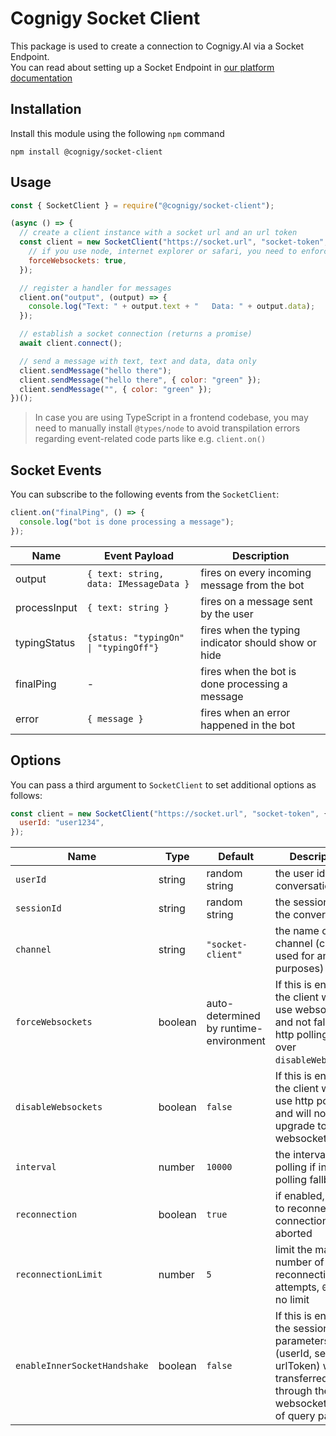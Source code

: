 # Cognigy Socket Client

This package is used to create a connection to Cognigy.AI via a Socket Endpoint.  
You can read about setting up a Socket Endpoint in [our platform documentation](https://docs.cognigy.com/ai/endpoints/socketio/)

## Installation

Install this module using the following `npm` command

```
npm install @cognigy/socket-client
```

## Usage

```javascript
const { SocketClient } = require("@cognigy/socket-client");

(async () => {
  // create a client instance with a socket url and an url token
  const client = new SocketClient("https://socket.url", "socket-token", {
    // if you use node, internet explorer or safari, you need to enforce websockets
    forceWebsockets: true,
  });

  // register a handler for messages
  client.on("output", (output) => {
    console.log("Text: " + output.text + "   Data: " + output.data);
  });

  // establish a socket connection (returns a promise)
  await client.connect();

  // send a message with text, text and data, data only
  client.sendMessage("hello there");
  client.sendMessage("hello there", { color: "green" });
  client.sendMessage("", { color: "green" });
})();
```

> In case you are using TypeScript in a frontend codebase, you may need to manually install `@types/node` to avoid transpilation errors regarding event-related code parts like e.g. `client.on()`

## Socket Events

You can subscribe to the following events from the `SocketClient`:

```javascript
client.on("finalPing", () => {
  console.log("bot is done processing a message");
});
```

| Name         | Event Payload     | Description                                         |
| ------------ | ----------------- | --------------------------------------------------- |
| output       | `{ text: string, data: IMessageData }`  | fires on every incoming message from the bot        |
| processInput       | `{ text: string }`  | fires on a message sent by the user        |
| typingStatus | `{status: "typingOn" \| "typingOff"}` | fires when the typing indicator should show or hide |
| finalPing    | -                 | fires when the bot is done processing a message     |
| error        | `{ message }`     | fires when an error happened in the bot             |

## Options

You can pass a third argument to `SocketClient` to set additional options as follows:

```javascript
const client = new SocketClient("https://socket.url", "socket-token", {
  userId: "user1234",
});
```

| Name                         | Type    | Default                                | Description '                                                                                                                              |
| ---------------------------- | ------- | -------------------------------------- | ------------------------------------------------------------------------------------------------------------------------------------------ |
| `userId`                     | string  | random string                          | the user id for the conversation                                                                                                           |
| `sessionId`                  | string  | random string                          | the session id for the conversation                                                                                                        |
| `channel`                    | string  | `"socket-client"`                      | the name of the channel (can be used for analytics purposes)                                                                               |
| `forceWebsockets`            | boolean | auto-determined by runtime-environment | If this is enabled, the client will only use websockets and not fall back to http polling (wins over `disableWebsockets`)                  |
| `disableWebsockets`          | boolean | `false`                                | If this is enabled, the client will only use http polling and will not try to upgrade to websockets                                        |
| `interval`                   | number  | `10000`                                | the interval for polling if in http polling fallback                                                                                       |
| `reconnection`               | boolean | `true`                                 | if enabled, will try to reconnect if the connection is aborted                                                                             |
| `reconnectionLimit`          | number  | `5`                                    | limit the maximum number of reconnection attempts, `0` means no limit                                                                      |
| `enableInnerSocketHandshake` | boolean | `false`                                | If this is enabled, the session parameters (userId, sessionId, urlToken) will be transferred through the websocket instead of query params |